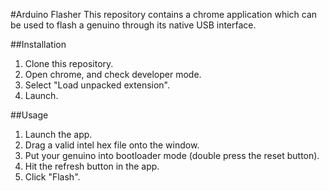 #Arduino Flasher
This repository contains a chrome application which can be used to flash a genuino
through its native USB interface.

##Installation

1. Clone this repository.
2. Open chrome, and check developer mode.
3. Select "Load unpacked extension".
4. Launch.

##Usage
1. Launch the app.
2. Drag a valid intel hex file onto the window.
3. Put your genuino into bootloader mode (double press the reset button).
4. Hit the refresh button in the app.
5. Click "Flash".
